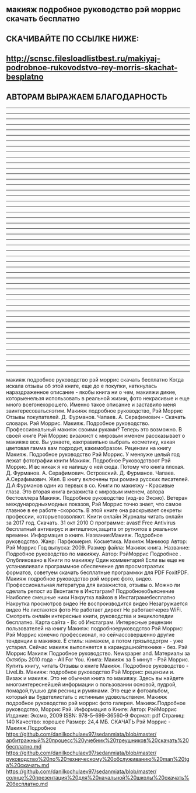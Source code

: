 макияж подробное руководство рэй моррис скачать бесплатно
--------------------------------------------------
СКАЧИВАЙТЕ ПО ССЫЛКЕ НИЖЕ:
--------------------------------------------------
http://scnsc.filesloadlistbest.ru/makiyaj-podrobnoe-rukovodstvo-rey-morris-skachat-besplatno
--------------------------------------------------
АВТОРАМ ВЫРАЖАЕМ БЛАГОДАРНОСТЬ
--------------------------------------------------
--------------------------------------------------
--------------------------------------------------
--------------------------------------------------
--------------------------------------------------
--------------------------------------------------
--------------------------------------------------
--------------------------------------------------
--------------------------------------------------
--------------------------------------------------
--------------------------------------------------
--------------------------------------------------
--------------------------------------------------
--------------------------------------------------
--------------------------------------------------
--------------------------------------------------
--------------------------------------------------
--------------------------------------------------
--------------------------------------------------
--------------------------------------------------
--------------------------------------------------
--------------------------------------------------
--------------------------------------------------
--------------------------------------------------
--------------------------------------------------
--------------------------------------------------
--------------------------------------------------
--------------------------------------------------
--------------------------------------------------
--------------------------------------------------
--------------------------------------------------
--------------------------------------------------
--------------------------------------------------
--------------------------------------------------
--------------------------------------------------
--------------------------------------------------
--------------------------------------------------
--------------------------------------------------
--------------------------------------------------
--------------------------------------------------
--------------------------------------------------
--------------------------------------------------
--------------------------------------------------
--------------------------------------------------
--------------------------------------------------
--------------------------------------------------
--------------------------------------------------
--------------------------------------------------
--------------------------------------------------
--------------------------------------------------
макияж подробное руководство рэй моррис скачать бесплатно Когда искала отзывы об этой книге, еще до е покупки, наткнулась нараздраженное описание - якобы книга ни о чем, макияжи дикие, которыенельзя использовать в реальной жизни, фото некрасивые и еще много всегонехорошего. Именно такое описание и заставило меня заинтересоватьсяэтим. Макияж подробное руководство, Рэй Моррис  Отзывы покупателей. Д. Фурманов. Чапаев. А. Серафимович  - Скачать словари. Рэй Моррис. Макияж. Подробное руководство. Профессиональный макияж своими руками? Теперь это возможно. В своей книге Рэй Моррис визажист с мировым именем  рассказывает о макияже все. Вы узнаете, какправильно выбрать косметику, какая цветовая гамма вам подходит, какимобразом. Рецензии на книгу Макияж. Подробное руководство Рэй Моррис. У меняуже целый год лежат фотографии книги Макияж. Подробное Руководствоот Рэй Моррис. И вс никак я не напишу о ней сюда. Потому что книга плохая. Д. Фурманов. А. Серафимович. Островский. Д. Фурманов. Чапаев. А.Серафимович. Жел. В книгу включены три романа русских писателей. Д.А.Фурманов один из первых в со. Книги по макияжу - Красивые глаза. Это вторая книга визажиста с мировым именем, автора бестселлера Макияж. Подробное руководство (изд-во Эксмо). Ветеран международныхмодных показов, Рэй Моррис точно знает, что самое главное в ее работе -скорость. В этой книге она раскрывает секреты профессии, которыепозволяют. Книги онлайн  Журналы читать онлайн за 2017 год. Скачать. 31 окт 2010  О программе: avast! Free Antivirus  бесплатный антивирус и антишпион,защита от руткитов в реальном времени.  Информация о книге. Название:Макияж. Подробное руководство. Жанр: Парфюмерия. Косметика. Макияж.Маникюр Автор: Рэй Моррис Год выпуска: 2009. Размер файла:
Макияж книга. Название: Подробное руководство по макияжу. Автор: РэйМоррис Подробнее . Опубликовано в Книги по макияжу  Один комментарий Если вы еще не устанавливали программное обеспечение для просмотраэтих форматов, советуем скачать бесплатные программки для PDF  FoxitPDF. Макияж подробное руководство рэй моррис фото, видео. Профессиональная литература для визажистов, отзывы о. Можно ли сделать репост из Вконтакте в Инстаграм? Подробноеобъяснение  Наиболее смешные ники  Накрутка лайков в Инстаграмебесплатно  Накрутка просмотров видео  Не воспроизводится видео  Незагружается видео  Не листаются фото  Не работает директ  Не работаетчерез WiFi. Смотреть онлайн интересные книги, руководства и энциклопедии бесплатно. Карта сайта - Вс об Инстаграм. Интересные рецензии пользователей на книгу Макияж: подробноеруководство Рэй Моррис: Рэй Моррис конечно профессионал, но сейчассовершенно другие тенденции в макияже. Е стиль: намажем, а потом грязьподотрм - уже устарел. Сейчас макияж выполняется в карандашнойтехнике - без. Рэй Моррис Макияж Подробное руководство.  Newspaper and. Материалы за Октябрь 2010 года   - All For You. Книга: Макияж за 5 минут - Рэй Моррис. Купить книгу, читать
Отзывы о книге Макияж. Подробное руководство - LiveLib. Макияж: подробное руководство Рэй Моррис: рецензии и. Визаж и макияж. Это не обычная книга по макияжу. Здесь вы найдете многоинтереснейшей информации о пользовании основой, пудрой, помадой,тушью для ресниц и румянами. Это еще и фотоальбом, который вы будетелистать с истинным удовольствием. Макияж подробное руководство рэй моррис фото галерея. Макияж.Подробное руководство, Моррис Рэй. Информация о Книге: Автор: РэйМоррис Издание: Эксмо, 2009 ISBN: 978-5-699-36560-9 Формат: pdf Страниц: 140 Качество: хорошее Размер: 24,4 МБ. СКАЧАТЬ Рэй Моррис - Макияж.Подробное
https://github.com/danilkochulaev97/sedanmiata/blob/master/арбитражный%20процесс%20учебник%20треушников%20скачать%20бесплатно.md
https://github.com/danilkochulaev97/sedanmiata/blob/master/руководство%20по%20техническому%20обслуживанию%20man%20tga%20скачать.md
https://github.com/danilkochulaev97/sedanmiata/blob/master/солнце%20презентация%20для%20начальной%20школы%20скачать%20бесплатно.md
